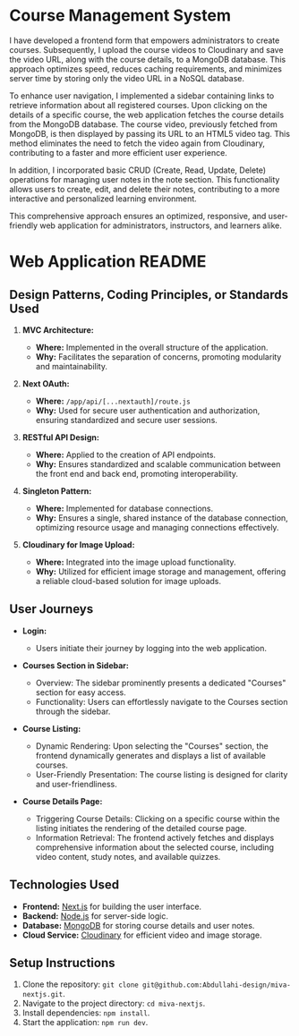 # Course Management System

I have developed a frontend form that empowers administrators to create courses. Subsequently, I upload the course videos to Cloudinary and save the video URL, along with the course details, to a MongoDB database. This approach optimizes speed, reduces caching requirements, and minimizes server time by storing only the video URL in a NoSQL database.

To enhance user navigation, I implemented a sidebar containing links to retrieve information about all registered courses. Upon clicking on the details of a specific course, the web application fetches the course details from the MongoDB database. The course video, previously fetched from MongoDB, is then displayed by passing its URL to an HTML5 video tag. This method eliminates the need to fetch the video again from Cloudinary, contributing to a faster and more efficient user experience.

In addition, I incorporated basic CRUD (Create, Read, Update, Delete) operations for managing user notes in the note section. This functionality allows users to create, edit, and delete their notes, contributing to a more interactive and personalized learning environment.

This comprehensive approach ensures an optimized, responsive, and user-friendly web application for administrators, instructors, and learners alike.

# Web Application README

## Design Patterns, Coding Principles, or Standards Used

1. **MVC Architecture:**
   - **Where:** Implemented in the overall structure of the application.
   - **Why:** Facilitates the separation of concerns, promoting modularity and maintainability.

2. **Next OAuth:**
   - **Where:** `/app/api/[...nextauth]/route.js`
   - **Why:** Used for secure user authentication and authorization, ensuring standardized and secure user sessions.

3. **RESTful API Design:**
   - **Where:** Applied to the creation of API endpoints.
   - **Why:** Ensures standardized and scalable communication between the front end and back end, promoting interoperability.

4. **Singleton Pattern:**
   - **Where:** Implemented for database connections.
   - **Why:** Ensures a single, shared instance of the database connection, optimizing resource usage and managing connections effectively.

5. **Cloudinary for Image Upload:**
   - **Where:** Integrated into the image upload functionality.
   - **Why:** Utilized for efficient image storage and management, offering a reliable cloud-based solution for image uploads.

## User Journeys

- **Login:**
  - Users initiate their journey by logging into the web application.

- **Courses Section in Sidebar:**
  - Overview: The sidebar prominently presents a dedicated "Courses" section for easy access.
  - Functionality: Users can effortlessly navigate to the Courses section through the sidebar.

- **Course Listing:**
  - Dynamic Rendering: Upon selecting the "Courses" section, the frontend dynamically generates and displays a list of available courses.
  - User-Friendly Presentation: The course listing is designed for clarity and user-friendliness.

- **Course Details Page:**
  - Triggering Course Details: Clicking on a specific course within the listing initiates the rendering of the detailed course page.
  - Information Retrieval: The frontend actively fetches and displays comprehensive information about the selected course, including video content, study notes, and available quizzes.

## Technologies Used

- **Frontend:** [Next.js](https://nextjs.org/) for building the user interface.
- **Backend:** [Node.js](https://nodejs.org/) for server-side logic.
- **Database:** [MongoDB](https://www.mongodb.com/) for storing course details and user notes.
- **Cloud Service:** [Cloudinary](https://cloudinary.com/) for efficient video and image storage.

## Setup Instructions

1. Clone the repository: `git clone git@github.com:Abdullahi-design/miva-nextjs.git`.
2. Navigate to the project directory: `cd miva-nextjs`.
3. Install dependencies: `npm install`.
4. Start the application: `npm run dev`.
